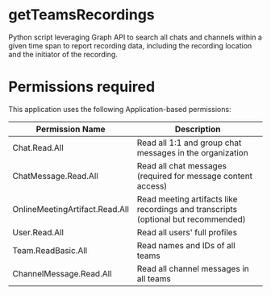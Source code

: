 # getTeamsRecordings
Python script leveraging Graph API to search all chats and channels within a given time span to report recording data, including the recording location and the initiator of the recording. 

# Permissions required
This application uses the following Application-based permissions:

| Permission Name |	Description |
| --------------- | ----------- |
| Chat.Read.All |	Read all 1:1 and group chat messages in the organization |
| ChatMessage.Read.All	| Read all chat messages (required for message content access) |
| OnlineMeetingArtifact.Read.All	| Read meeting artifacts like recordings and transcripts (optional but recommended) |
| User.Read.All	| Read all users' full profiles |
| Team.ReadBasic.All	| Read names and IDs of all teams |
| ChannelMessage.Read.All	| Read all channel messages in all teams |
